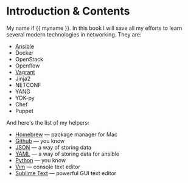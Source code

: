 # Introduction & Contents

My name if {{ myname }}. In this book I will save all my efforts to learn several modern technologies in networking. They are:

* [Ansible](ansible.md)
* Docker
* OpenStack
* Openflow
* [Vagrant](/vagrant/README.md)
* Jinja2
* NETCONF
* YANG
* YDK-py
* Chef
* Puppet

And here's the list of my helpers:

* [Homebrew](https://brew.sh/) — package manager for Mac
* [Github](https://github.com) — you know
* [JSON](https://en.wikipedia.org/wiki/JSON) — a way of storing data
* [YAML](https://en.wikipedia.org/wiki/YAML) — a way of storing data for ansible
* [Python](https://www.python.org/) — you know
* [Vim](http://www.vim.org/) — console text editor
* [Sublime Text](https://www.sublimetext.com/) — powerful GUI text editor



